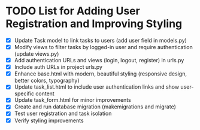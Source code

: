 # TODO List for Adding User Registration and Improving Styling

- [x] Update Task model to link tasks to users (add user field in models.py)
- [x] Modify views to filter tasks by logged-in user and require authentication (update views.py)
- [x] Add authentication URLs and views (login, logout, register) in urls.py
- [x] Include auth URLs in project urls.py
- [x] Enhance base.html with modern, beautiful styling (responsive design, better colors, typography)
- [x] Update task_list.html to include user authentication links and show user-specific content
- [x] Update task_form.html for minor improvements
- [x] Create and run database migration (makemigrations and migrate)
- [x] Test user registration and task isolation
- [x] Verify styling improvements
